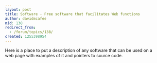 ```yaml
---
layout: post
title: Software - Free software that facilitates Web functions
author: davidmcafee
nid: 138
redirect_from:
  - /forum/topics/138/
created: 1255398954
---
```

<p>Here is a place to put a description of any software that can be used on a web page with examples of it and pointers to source code.</p>
